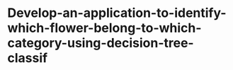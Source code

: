 # Develop-an-application-to-identify-which-flower-belong-to-which-category-using-decision-tree-classif